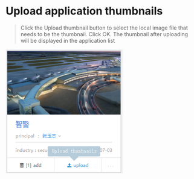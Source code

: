 # Upload application thumbnails

> Click the Upload thumbnail button to select the local image file that needs to be the thumbnail. Click OK. The thumbnail after uploading will be displayed in the application list

![](/assets/picture.png)






